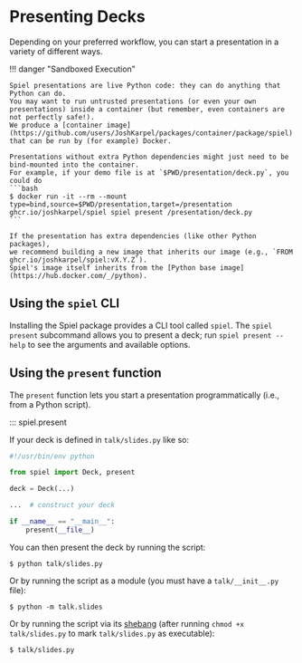 # Presenting Decks

Depending on your preferred workflow,
you can start a presentation in a variety of different ways.

!!! danger "Sandboxed Execution"

    Spiel presentations are live Python code: they can do anything that Python can do.
    You may want to run untrusted presentations (or even your own presentations) inside a container (but remember, even containers are not perfectly safe!).
    We produce a [container image](https://github.com/users/JoshKarpel/packages/container/package/spiel)
    that can be run by (for example) Docker.

    Presentations without extra Python dependencies might just need to be bind-mounted into the container.
    For example, if your demo file is at `$PWD/presentation/deck.py`, you could do
    ```bash
    $ docker run -it --rm --mount type=bind,source=$PWD/presentation,target=/presentation ghcr.io/joshkarpel/spiel spiel present /presentation/deck.py
    ```

    If the presentation has extra dependencies (like other Python packages),
    we recommend building a new image that inherits our image (e.g., `FROM ghcr.io/joshkarpel/spiel:vX.Y.Z`).
    Spiel's image itself inherits from the [Python base image](https://hub.docker.com/_/python).


## Using the `spiel` CLI

Installing the Spiel package provides a CLI tool called `spiel`.
The `spiel present` subcommand allows you to present a deck;
run `spiel present --help` to see the arguments and available options.

## Using the `present` function

The `present` function lets you start a presentation programmatically (i.e., from a Python script).

::: spiel.present

If your deck is defined in `talk/slides.py` like so:

```python title="talk/slides.py"
#!/usr/bin/env python

from spiel import Deck, present

deck = Deck(...)

...  # construct your deck

if __name__ == "__main__":
    present(__file__)
```

You can then present the deck by running the script:
```console
$ python talk/slides.py
```
Or by running the script as a module (you must have a `talk/__init__.py` file):
```console
$ python -m talk.slides
```
Or by running the script via its [shebang](https://en.wikipedia.org/wiki/Shebang_(Unix))
(after running `chmod +x talk/slides.py` to mark `talk/slides.py` as executable):
```console
$ talk/slides.py
```
